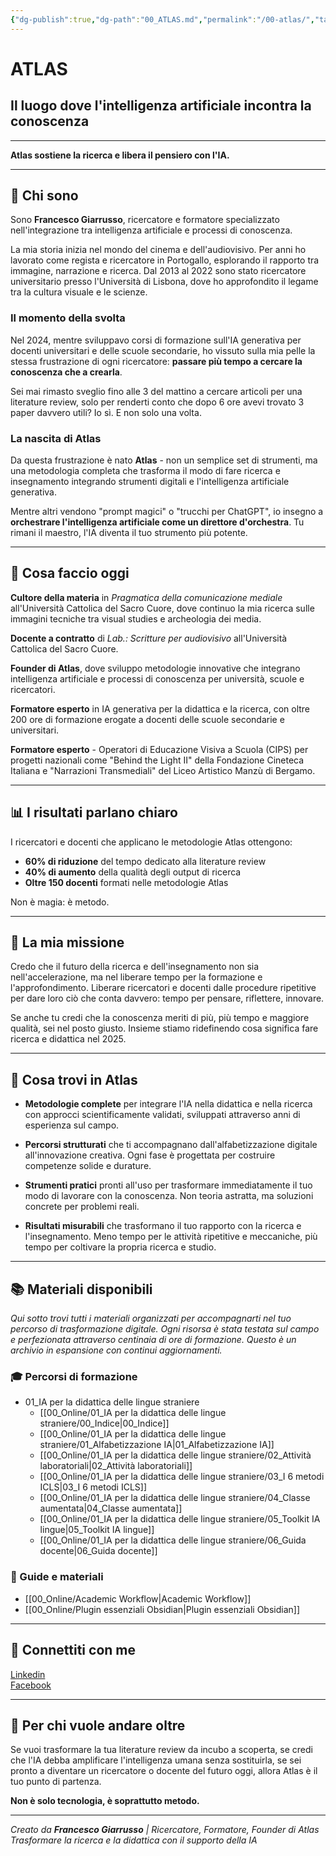 ```yaml
---
{"dg-publish":true,"dg-path":"00_ATLAS.md","permalink":"/00-atlas/","tags":["gardenEntry"]}
---
```


# ATLAS

## Il luogo dove l'intelligenza artificiale incontra la conoscenza

---

**Atlas sostiene la ricerca e libera il pensiero con l'IA.**

---

## 👋 **Chi sono**

Sono **Francesco Giarrusso**, ricercatore e formatore specializzato nell'integrazione tra intelligenza artificiale e processi di conoscenza.

La mia storia inizia nel mondo del cinema e dell'audiovisivo. Per anni ho lavorato come regista e ricercatore in Portogallo, esplorando il rapporto tra immagine, narrazione e ricerca. Dal 2013 al 2022 sono stato ricercatore universitario presso l'Università di Lisbona, dove ho approfondito il legame tra la cultura visuale e le scienze.

### **Il momento della svolta**

Nel 2024, mentre sviluppavo corsi di formazione sull'IA generativa per docenti universitari e delle scuole secondarie, ho vissuto sulla mia pelle la stessa frustrazione di ogni ricercatore: **passare più tempo a cercare la conoscenza che a crearla**.

Sei mai rimasto sveglio fino alle 3 del mattino a cercare articoli per una literature review, solo per renderti conto che dopo 6 ore avevi trovato 3 paper davvero utili? Io sì. E non solo una volta.

### **La nascita di Atlas**

Da questa frustrazione è nato **Atlas** - non un semplice set di strumenti, ma una metodologia completa che trasforma il modo di fare ricerca e insegnamento integrando strumenti digitali e l'intelligenza artificiale generativa.

Mentre altri vendono "prompt magici" o "trucchi per ChatGPT", io insegno a **orchestrare l'intelligenza artificiale come un direttore d'orchestra**. Tu rimani il maestro, l'IA diventa il tuo strumento più potente.

---

## 🎯 **Cosa faccio oggi**

**Cultore della materia** in *Pragmatica della comunicazione mediale* all'Università Cattolica del Sacro Cuore, dove continuo la mia ricerca sulle immagini tecniche tra visual studies e archeologia dei media.

**Docente a contratto** di *Lab.: Scritture per audiovisivo* all'Università Cattolica del Sacro Cuore.

**Founder di Atlas**, dove sviluppo metodologie innovative che integrano intelligenza artificiale e processi di conoscenza per università, scuole e ricercatori.

**Formatore esperto** in IA generativa per la didattica e la ricerca, con oltre 200 ore di formazione erogate a docenti delle scuole secondarie e universitari.

**Formatore esperto** - Operatori di Educazione Visiva a Scuola (CIPS) per progetti nazionali come "Behind the Light II" della Fondazione Cineteca Italiana e "Narrazioni Transmediali" del Liceo Artistico Manzù di Bergamo.

---

## 📊 **I risultati parlano chiaro**

I ricercatori e docenti che applicano le metodologie Atlas ottengono:

- **60% di riduzione** del tempo dedicato alla literature review
- **40% di aumento** della qualità degli output di ricerca
- **Oltre 150 docenti** formati nelle metodologie Atlas

Non è magia: è metodo.

---

## 🚀 **La mia missione**

Credo che il futuro della ricerca e dell'insegnamento non sia nell'accelerazione, ma nel liberare tempo per la formazione e l'approfondimento. Liberare ricercatori e docenti dalle procedure ripetitive per dare loro ciò che conta davvero: tempo per pensare, riflettere, innovare.

Se anche tu credi che la conoscenza meriti di più, più tempo e maggiore qualità, sei nel posto giusto. Insieme stiamo ridefinendo cosa significa fare ricerca e didattica nel 2025.

---

## 🎯 **Cosa trovi in Atlas**

- **Metodologie complete** per integrare l'IA nella didattica e nella ricerca con approcci scientificamente validati, sviluppati attraverso anni di esperienza sul campo.

- **Percorsi strutturati** che ti accompagnano dall'alfabetizzazione digitale all'innovazione creativa. Ogni fase è progettata per costruire competenze solide e durature.

- **Strumenti pratici** pronti all'uso per trasformare immediatamente il tuo modo di lavorare con la conoscenza. Non teoria astratta, ma soluzioni concrete per problemi reali.

- **Risultati misurabili** che trasformano il tuo rapporto con la ricerca e l'insegnamento. Meno tempo per le attività ripetitive e meccaniche, più tempo per coltivare la propria ricerca e studio.

---

## 📚 **Materiali disponibili**

*Qui sotto trovi tutti i materiali organizzati per accompagnarti nel tuo percorso di trasformazione digitale. Ogni risorsa è stata testata sul campo e perfezionata attraverso centinaia di ore di formazione. Questo è un archivio in espansione con continui aggiornamenti.*

### 🎓 Percorsi di formazione
- 01_IA per la didattica delle lingue straniere
	- [[00_Online/01_IA per la didattica delle lingue straniere/00_Indice\|00_Indice]]
	- [[00_Online/01_IA per la didattica delle lingue straniere/01_Alfabetizzazione IA\|01_Alfabetizzazione IA]]
	- [[00_Online/01_IA per la didattica delle lingue straniere/02_Attività laboratoriali\|02_Attività laboratoriali]]
	- [[00_Online/01_IA per la didattica delle lingue straniere/03_I 6 metodi ICLS\|03_I 6 metodi ICLS]]
	- [[00_Online/01_IA per la didattica delle lingue straniere/04_Classe aumentata\|04_Classe aumentata]]
	- [[00_Online/01_IA per la didattica delle lingue straniere/05_Toolkit IA lingue\|05_Toolkit IA lingue]]
	- [[00_Online/01_IA per la didattica delle lingue straniere/06_Guida docente\|06_Guida docente]]
### 📖 Guide e materiali
- [[00_Online/Academic Workflow\|Academic Workflow]]
- [[00_Online/Plugin essenziali Obsidian\|Plugin essenziali Obsidian]]

---

## 💬 **Connettiti con me**

[Linkedin](https://www.linkedin.com/in/giarrusso-atlas)    
[Facebook](https://www.facebook.com/francescogiarrusso1980)

---

## 🎯 **Per chi vuole andare oltre**

Se vuoi trasformare la tua literature review da incubo a scoperta, se credi che l'IA debba amplificare l'intelligenza umana senza sostituirla, se sei pronto a diventare un ricercatore o docente del futuro oggi, allora Atlas è il tuo punto di partenza.

**Non è solo tecnologia, è soprattutto metodo.**

---

*Creato da **Francesco Giarrusso** | Ricercatore, Formatore, Founder di Atlas*  
*Trasformare la ricerca e la didattica con il supporto della IA*
